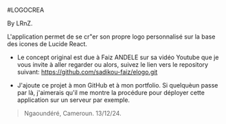#LOGOCREA 

By LRnZ.

L'application permet de se cr"er son propre logo personnalisé sur la base des icones de Lucide React.

- Le concept original est due à Faiz ANDELE sur sa vidéo Youtube que je vous invite à aller regarder ou alors, suivez le lien vers le repository suivant: https://github.com/sadikou-faiz/elogo.git

- J'ajoute ce projet à mon GitHub et à mon portfolio. Si quelquèun passe par là, j'aimerais qu'il me montre la procédure pour déployer cette application sur un serveur par exemple.

> Ngaoundéré, Cameroun. 13/12/24.